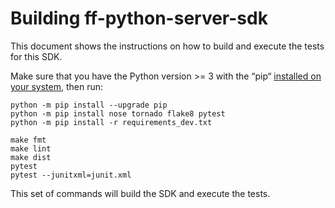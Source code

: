 # Building ff-python-server-sdk

This document shows the instructions on how to build and execute the tests for
this SDK.

Make sure that you have the Python version >= 3 with the “pip“
[installed on your system](https://pip.pypa.io/en/stable/installation/), then
run:

```
python -m pip install --upgrade pip
python -m pip install nose tornado flake8 pytest
python -m pip install -r requirements_dev.txt

make fmt
make lint
make dist
pytest
pytest --junitxml=junit.xml
```

This set of commands will build the SDK and execute the tests.
